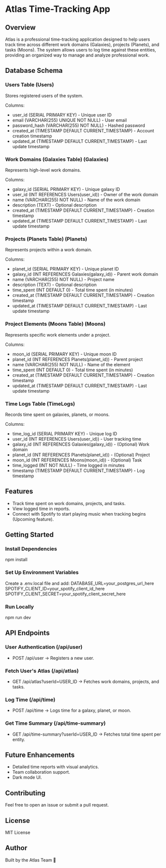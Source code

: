 # Atlas Time-Tracking App

## Overview
Atlas is a professional time-tracking application designed to help users track time across different work domains (Galaxies), projects (Planets), and tasks (Moons). The system allows users to log time against these entities, providing an organized way to manage and analyze professional work.

## Database Schema

### Users Table (Users)
Stores registered users of the system.

Columns:
- user_id (SERIAL PRIMARY KEY) - Unique user ID
- email (VARCHAR(255) UNIQUE NOT NULL) - User email
- password_hash (VARCHAR(255) NOT NULL) - Hashed password
- created_at (TIMESTAMP DEFAULT CURRENT_TIMESTAMP) - Account creation timestamp
- updated_at (TIMESTAMP DEFAULT CURRENT_TIMESTAMP) - Last update timestamp

### Work Domains (Galaxies Table) (Galaxies)
Represents high-level work domains.

Columns:
- galaxy_id (SERIAL PRIMARY KEY) - Unique galaxy ID
- user_id (INT REFERENCES Users(user_id)) - Owner of the work domain
- name (VARCHAR(255) NOT NULL) - Name of the work domain
- description (TEXT) - Optional description
- created_at (TIMESTAMP DEFAULT CURRENT_TIMESTAMP) - Creation timestamp
- updated_at (TIMESTAMP DEFAULT CURRENT_TIMESTAMP) - Last update timestamp

### Projects (Planets Table) (Planets)
Represents projects within a work domain.

Columns:
- planet_id (SERIAL PRIMARY KEY) - Unique planet ID
- galaxy_id (INT REFERENCES Galaxies(galaxy_id)) - Parent work domain
- name (VARCHAR(255) NOT NULL) - Project name
- description (TEXT) - Optional description
- time_spent (INT DEFAULT 0) - Total time spent (in minutes)
- created_at (TIMESTAMP DEFAULT CURRENT_TIMESTAMP) - Creation timestamp
- updated_at (TIMESTAMP DEFAULT CURRENT_TIMESTAMP) - Last update timestamp

### Project Elements (Moons Table) (Moons)
Represents specific work elements under a project.

Columns:
- moon_id (SERIAL PRIMARY KEY) - Unique moon ID
- planet_id (INT REFERENCES Planets(planet_id)) - Parent project
- name (VARCHAR(255) NOT NULL) - Name of the element
- time_spent (INT DEFAULT 0) - Total time spent (in minutes)
- created_at (TIMESTAMP DEFAULT CURRENT_TIMESTAMP) - Creation timestamp
- updated_at (TIMESTAMP DEFAULT CURRENT_TIMESTAMP) - Last update timestamp

### Time Logs Table (TimeLogs)
Records time spent on galaxies, planets, or moons.

Columns:
- time_log_id (SERIAL PRIMARY KEY) - Unique log ID
- user_id (INT REFERENCES Users(user_id)) - User tracking time
- galaxy_id (INT REFERENCES Galaxies(galaxy_id)) - (Optional) Work domain
- planet_id (INT REFERENCES Planets(planet_id)) - (Optional) Project
- moon_id (INT REFERENCES Moons(moon_id)) - (Optional) Task
- time_logged (INT NOT NULL) - Time logged in minutes
- timestamp (TIMESTAMP DEFAULT CURRENT_TIMESTAMP) - Log timestamp

## Features
- Track time spent on work domains, projects, and tasks.
- View logged time in reports.
- Connect with Spotify to start playing music when tracking begins (Upcoming feature).

## Getting Started

### Install Dependencies
npm install

### Set Up Environment Variables
Create a .env.local file and add:
DATABASE_URL=your_postgres_url_here
SPOTIFY_CLIENT_ID=your_spotify_client_id_here
SPOTIFY_CLIENT_SECRET=your_spotify_client_secret_here

### Run Locally
npm run dev

## API Endpoints

### User Authentication (/api/user)
- POST /api/user → Registers a new user.

### Fetch User's Atlas (/api/atlas)
- GET /api/atlas?userId=USER_ID → Fetches work domains, projects, and tasks.

### Log Time (/api/time)
- POST /api/time → Logs time for a galaxy, planet, or moon.

### Get Time Summary (/api/time-summary)
- GET /api/time-summary?userId=USER_ID → Fetches total time spent per entity.

## Future Enhancements
- Detailed time reports with visual analytics.
- Team collaboration support.
- Dark mode UI.

## Contributing
Feel free to open an issue or submit a pull request.

## License
MIT License

## Author
Built by the Atlas Team 🚀

